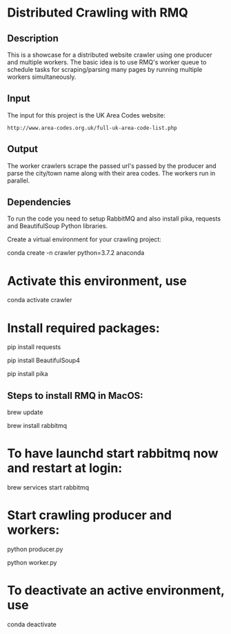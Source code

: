 Distributed Crawling with RMQ
=============================

## Description

This is a showcase for a distributed website crawler using one producer and multiple workers. The basic idea is to use RMQ's worker queue to schedule tasks for scraping/parsing many pages by running multiple workers simultaneously.

## Input

The input for this project is the UK Area Codes website: 

	http://www.area-codes.org.uk/full-uk-area-code-list.php

## Output

The worker crawlers scrape the passed url's passed by the producer and parse the city/town name along with their area codes. The workers run in parallel.

## Dependencies

To run the code you need to setup RabbitMQ and also install pika, requests and BeautifulSoup Python libraries.

Create a virtual environment for your crawling project:

conda create -n crawler python=3.7.2 anaconda

# Activate this environment, use

conda activate crawler

# Install required packages:

pip install requests

pip install BeautifulSoup4

pip install pika

## Steps to install RMQ in MacOS:

brew update

brew install rabbitmq

# To have launchd start rabbitmq now and restart at login:
brew services start rabbitmq

# Start crawling producer and workers:

python producer.py

python worker.py


# To deactivate an active environment, use
conda deactivate

